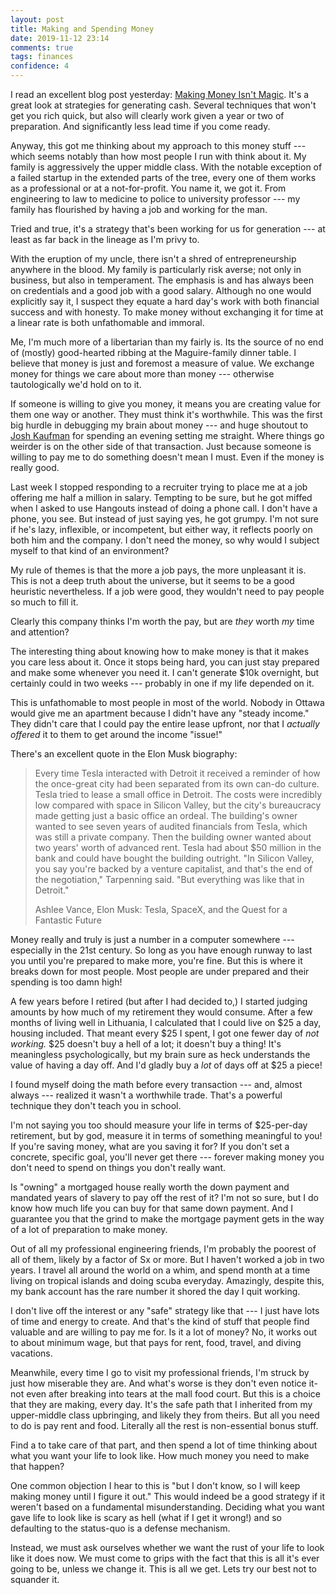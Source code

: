 ```yaml
---
layout: post
title: Making and Spending Money
date: 2019-11-12 23:14
comments: true
tags: finances
confidence: 4
---
```



I read an excellent blog post yesterday: [Making Money Isn't
Magic][making-money]. It's a great look at strategies for generating cash.
Several techniques that won't get you rich quick, but also will clearly work
given a year or two of preparation. And significantly less lead time if you come
ready.

[making-money]: https://www.reddit.com/r/slatestarcodex/comments/duv1x8/making_money_isnt_magic/

Anyway, this got me thinking about my approach to this money stuff --- which
seems notably than how most people I run with think about it. My family is
aggressively the upper middle class. With the notable exception of a failed
startup in the extended parts of the tree, every one of them works as a
professional or at a not-for-profit. You name it, we got it. From engineering to
law to medicine to police to university professor --- my family has flourished
by having a job and working for the man.

Tried and true, it's a strategy that's been working for us for generation --- at
least as far back in the lineage as I'm privy to.

With the eruption of my uncle, there isn't a shred of entrepreneurship anywhere
in the blood. My family is particularly risk averse; not only in business, but
also in temperament. The emphasis is and has always been on credentials and a
good job with a good salary. Although no one would explicitly say it, I suspect
they equate a hard day's work with both financial success and with honesty. To
make money without exchanging it for time at a linear rate is both unfathomable
and immoral.

Me, I'm much more of a libertarian than my fairly is. Its the source of no end
of (mostly) good-hearted ribbing at the Maguire-family dinner table. I believe
that money is just and foremost a measure of value. We exchange money for things
we care about more than money --- otherwise tautologically we'd hold on to it.

If someone is willing to give you money, it means you are creating value for
them one way or another.  They must think it's worthwhile. This was the first
big hurdle in debugging my brain about money --- and huge shoutout to [Josh
Kaufman][josh] for spending an evening setting me straight. Where things go
weirder is on the other side of that transaction. Just because someone is
willing to pay me to do something doesn't mean I must. Even if the money is
really good.

[josh]: https://joshkaufman.net/

Last week I stopped responding to a recruiter trying to place me at a job
offering me half a million in salary. Tempting to be sure, but he got miffed
when I asked to use Hangouts instead of doing a phone call. I don't have a
phone, you see. But instead of just saying yes, he got grumpy. I'm not sure if
he's lazy, inflexible, or incompetent, but either way, it reflects poorly on
both him and the company. I don't need the money, so why would I subject myself
to that kind of an environment?

My rule of themes is that the more a job pays, the more unpleasant it is. This
is not a deep truth about the universe, but it seems to be a good heuristic
nevertheless. If a job were good, they wouldn't need to pay people so much to
fill it.

Clearly this company thinks I'm worth the pay, but are *they* worth *my* time
and attention?

The interesting thing about knowing how to make money is that it makes you care
less about it. Once it stops being hard, you can just stay prepared and make
some whenever you need it. I can't generate \$10k overnight, but certainly could
in two weeks --- probably in one if my life depended on it.

This is unfathomable to most people in most of the world. Nobody in Ottawa would
give me an apartment because I didn't have any "steady income." They didn't care
that I could pay the entire lease upfront, nor that I *actually offered* it to
them to get around the income "issue!"

There's an excellent quote in the Elon Musk biography:

> Every time Tesla interacted with Detroit it received a reminder of how the
> once-great city had been separated from its own can-do culture. Tesla tried to
> lease a small office in Detroit. The costs were incredibly low compared with
> space in Silicon Valley, but the city's bureaucracy made getting just a basic
> office an ordeal. The building's owner wanted to see seven years of audited
> financials from Tesla, which was still a private company. Then the building
> owner wanted about two years' worth of advanced rent. Tesla had about \$50
> million in the bank and could have bought the building outright. "In Silicon
> Valley, you say you're backed by a venture capitalist, and that's the end of
> the negotiation," Tarpenning said. "But everything was like that in Detroit."
>
> Ashlee Vance, Elon Musk: Tesla, SpaceX, and the Quest for a Fantastic Future

Money really and truly is just a number in a computer somewhere --- especially in
the 21st century. So long as you have enough runway to last you until you're
prepared to make more, you're fine. But this is where it breaks down for most
people. Most people are under prepared and their spending is too damn high!

A few years before I retired (but after I had decided to,) I started judging
amounts by how much of my retirement they would consume.  After a few months of
living well in Lithuania, I calculated that I could live on \$25 a day, housing
included. That meant every \$25 I spent, I got one fewer day of *not working.*
\$25 doesn't buy a hell of a lot; it doesn't buy a thing! It's meaningless
psychologically, but my brain sure as heck understands the value of having a day
off. And I'd gladly buy a *lot* of days off at \$25 a piece!

I found myself doing the math before every transaction --- and, almost always
--- realized it wasn't a worthwhile trade. That's a powerful technique they
don't teach you in school.

I'm not saying you too should measure your life in terms of \$25-per-day
retirement, but by god, measure it in terms of something meaningful to you! If
you're saving money, what are you saving it for?  If you don't set a concrete,
specific goal, you'll never get there --- forever making money you don't need to
spend on things you don't really want.

Is "owning" a mortgaged house really worth the down payment and mandated years
of slavery to pay off the rest of it? I'm not so sure, but I do know how much
life you can buy for that same down payment. And I guarantee you that the grind
to make the mortgage payment gets in the way of a lot of preparation to make money.

Out of all my professional engineering friends, I'm probably the poorest of all
of them, likely by a factor of Sx or more. But I haven't worked a job in two
years. I travel all around the world on a whim, and spend month at a time living
on tropical islands and doing scuba everyday. Amazingly, despite this, my bank
account has the rare number it shored the day I quit working.

I don't live off the interest or any "safe" strategy like that --- I just have
lots of time and energy to create. And that's the kind of stuff that people find
valuable and are willing to pay me for. Is it a lot of money? No, it works out
to about minimum wage, but that pays for rent, food, travel, and diving
vacations.

Meanwhile, every time I go to visit my professional friends, I'm struck by just
how miserable they are. And what's worse is they don't even notice it-not even
after breaking into tears at the mall food court. But this is a choice that they
are making, every day. It's the safe path that I inherited from my upper-middle
class upbringing, and likely they from theirs. But all you need to do is pay
rent and food. Literally all the rest is non-essential bonus stuff.

Find a to take care of that part, and then spend a lot of time thinking about
what you want your life to look like. How much money you need to make that
happen?

One common objection I hear to this is "but I don't know, so I will keep making
money until I figure it out." This would indeed be a good strategy if it weren't
based on a fundamental misunderstanding. Deciding what you want gave life to
look like is scary as hell (what if I get it wrong!) and so defaulting to the
status-quo is a defense mechanism.

Instead, we must ask ourselves whether we want the rust of your life to look
like it does now. We must come to grips with the fact that this is all it's ever
going to be, unless we change it. This is all we get. Lets try our best not to
squander it.

